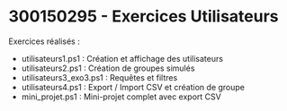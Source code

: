 ﻿# 300150295 - Exercices Utilisateurs

Exercices réalisés :

- utilisateurs1.ps1 : Création et affichage des utilisateurs
- utilisateurs2.ps1 : Création de groupes simulés
- utilisateurs3_exo3.ps1 : Requêtes et filtres
- utilisateurs4.ps1 : Export / Import CSV et création de groupe
- mini_projet.ps1 : Mini-projet complet avec export CSV
